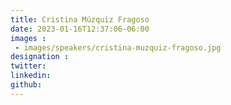 ```yaml
---
title: Cristina Múzquiz Fragoso
date: 2023-01-16T12:37:06-06:00
images : 
 - images/speakers/cristina-muzquiz-fragoso.jpg
designation : 
twitter: 
linkedin: 
github: 
---
```


